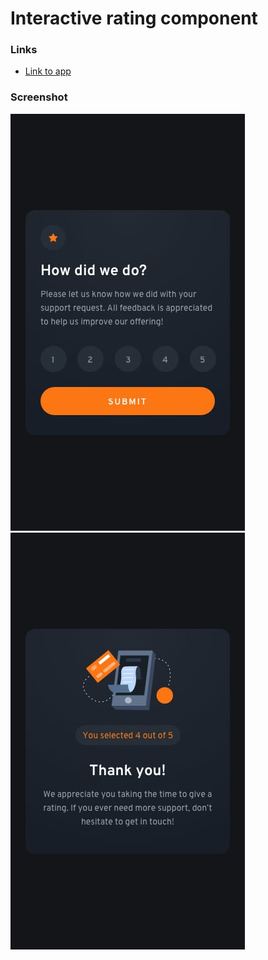 # Interactive rating component

### Links

- [Link to app](https://kat2709.github.io/rating-component/)

### Screenshot

![preview 0](./design/mobile-design.jpg)
![preview 1](./design/mobile-thank-you-state.jpg)

